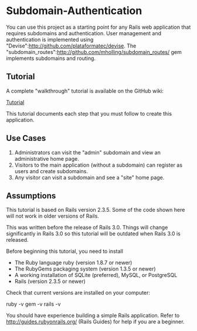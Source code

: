 # Subdomain-Authentication

You can use this project as a starting point for any Rails web application that requires subdomains and authentication. User management and authentication is implemented using "Devise":http://github.com/plataformatec/devise. The "subdomain_routes":http://github.com/mholling/subdomain_routes/ gem implements subdomains and routing.

## Tutorial

A complete "walkthrough" tutorial is available on the GitHub wiki:

[Tutorial](http://wiki.github.com/fortuity/subdomain-authentication/)

This tutorial documents each step that you must follow to create this application.

## Use Cases

1) Administrators can visit the "admin" subdomain and view an administrative home page.
2) Visitors to the main application (without a subdomain) can register as users and create subdomains.
3) Any visitor can visit a subdomain and see a "site" home page.

## Assumptions

This tutorial is based on Rails version 2.3.5. Some of the code shown here will not work in older versions of Rails. 

This was written before the release of Rails 3.0. Things will change significantly in Rails 3.0 so this tutorial will be outdated when Rails 3.0 is released.

Before beginning this tutorial, you need to install 

* The Ruby language ruby (version 1.8.7 or newer)
* The RubyGems packaging system (version 1.3.5 or newer)
* A working installation of SQLite (preferred), MySQL, or PostgreSQL
* Rails (version 2.3.5 or newer)

Check that current versions are installed on your computer:

ruby -v
gem -v
rails -v

You should have experience building a simple Rails application. Refer to http://guides.rubyonrails.org/ (Rails Guides) for help if you are a beginner.